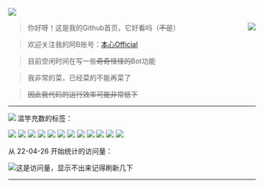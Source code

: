 [![](https://s2.loli.net/2022/07/15/rTm7KLtIgdaVY5f.jpg)](https://github.com/benx1n)

<a href="https://github.com/benx1n">
  <img align="right" src="https://github-readme-stats.vercel.app/api?username=benx1n&show_icons=true&icon_color=ffca28&title_color=ffa000" />
</a>

>你好呀！这是我的Github首页，它好看吗（~~不是~~）

>欢迎关注我的阿B账号：[本心Official](https://space.bilibili.com/20612969)

>目前空闲时间在写一些~~奇奇怪怪的~~Bot功能

>我非常的菜，已经菜的不能再菜了

>~~因此我代码的运行效率可能非常低下~~

----

<a href="https://github.com/benx1n">
  <img align="left" src="https://github-readme-stats.vercel.app/api/top-langs/?username=benx1n&layout=compact&title_color=ffa000" />
</a>

滥竽充数的标签：

![](https://img.shields.io/badge/-Python-3e74a2?style=flat-square&logo=Python&logoColor=fff)
![](https://img.shields.io/badge/-C++-47A248?style=flat-square&logo=c%2B%2B&&logoColor=fff)
![](https://img.shields.io/badge/-C%23-DC382D?style=flat-square&logo=c%20sharp&logoColor=fff)
![](https://img.shields.io/badge/-Node.js-339933?style=flat-square&logo=Node.js&logoColor=fff)
![](https://img.shields.io/badge/-JavaScript-2d98ce?style=flat-square&logo=JavaScript&logoColor=fff)
![](https://img.shields.io/badge/-Vue-4fc08d?style=flat-square&logo=Vue.js&logoColor=fff)
![](https://img.shields.io/badge/-Docker-2496ED?style=flat-square&logo=Docker&logoColor=fff)
![](https://img.shields.io/badge/-Linux-000000?style=flat-square&logo=Linux&logoColor=fff)
![](https://img.shields.io/badge/-MySQL-4479A1?style=flat-square&logo=MySQL&logoColor=fff)
![](https://img.shields.io/badge/-%E5%95%8A%E8%BF%99-blueviolet) 
![](https://img.shields.io/badge/-%E6%83%B3%E4%B8%8D%E5%87%BA%E6%9D%A5%E4%BA%86-9cf) 
![](https://img.shields.io/badge/-%E6%B0%B4%E4%B8%AA%E6%95%B0-lightgrey)

从 22-04-26 开始统计的访问量：

![这是访问量，显示不出来记得刷新几下](https://visitor-badge.glitch.me/badge?page_id=benx1n)

----
  
